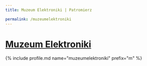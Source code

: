 ```yaml
---
title: Muzeum Elektroniki | Patromierz

permalink: /muzeumelektroniki
---
```


# [Muzeum Elektroniki](https://patronite.pl/muzeumelektroniki)

{% include profile.md name="muzeumelektroniki" prefix="m" %}
